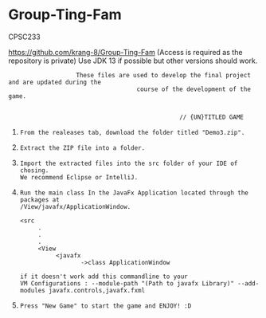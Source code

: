 # Group-Ting-Fam
CPSC233

https://github.com/krang-8/Group-Ting-Fam (Access is required as the repository is private)
Use JDK 13 if possible but other versions should work.

                       These files are used to develop the final project and are updated during the 
                                        course of the development of the game. 


                                                    // {UN}TITLED GAME
       
1.     From the realeases tab, download the folder titled "Demo3.zip".
2.     Extract the ZIP file into a folder.
3.     Import the extracted files into the src folder of your IDE of chosing.
       We recommend Eclipse or IntelliJ. 
4.     Run the main class In the JavaFx Application located through the packages at
       /View/javafx/ApplicationWindow.
       
       <src
            .
            .
            .
            <View
                 <javafx
                        ->class ApplicationWindow
                        
       if it doesn't work add this commandline to your 
       VM Configurations : --module-path "(Path to javafx Library)" --add-modules javafx.controls,javafx.fxml
                 
5.     Press "New Game" to start the game and ENJOY! :D

